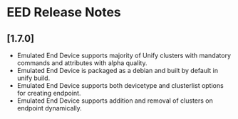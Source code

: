 # EED Release Notes

## [1.7.0]

* Emulated End Device supports majority of Unify clusters with mandatory commands and attributes with alpha quality.
* Emulated End Device is packaged as a debian and built by default in unify build.
* Emulated End Device supports both devicetype and clusterlist options for creating endpoint.
* Emulated End Device supports addition and removal of clusters on endpoint dynamically.
